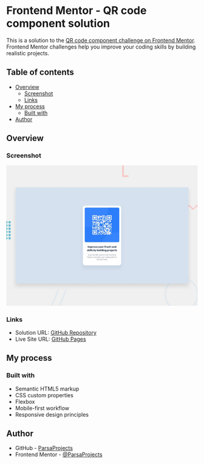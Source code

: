 # Frontend Mentor - QR code component solution

This is a solution to the [QR code component challenge on Frontend Mentor](https://www.frontendmentor.io/challenges/qr-code-component-iux_sIO_H). Frontend Mentor challenges help you improve your coding skills by building realistic projects. 

## Table of contents

- [Overview](#overview)
  - [Screenshot](#screenshot)
  - [Links](#links)
- [My process](#my-process)
  - [Built with](#built-with)
- [Author](#author)

## Overview

### Screenshot

![](./preview.jpg)

### Links

- Solution URL: [GitHub Repository](https://github.com/ParsaProjects/qr-code)
- Live Site URL: [GitHub Pages](https://parsaprojects.github.io/qr-code)

## My process

### Built with

- Semantic HTML5 markup
- CSS custom properties
- Flexbox
- Mobile-first workflow
- Responsive design principles

## Author

- GitHub - [ParsaProjects](https://github.com/ParsaProjects)
- Frontend Mentor - [@ParsaProjects](https://www.frontendmentor.io/profile/ParsaProjects)
